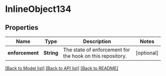 # InlineObject134

## Properties
Name | Type | Description | Notes
------------ | ------------- | ------------- | -------------
**enforcement** | **String** | The state of enforcement for the hook on this repository. | [optional] 

[[Back to Model list]](../README.md#documentation-for-models) [[Back to API list]](../README.md#documentation-for-api-endpoints) [[Back to README]](../README.md)


